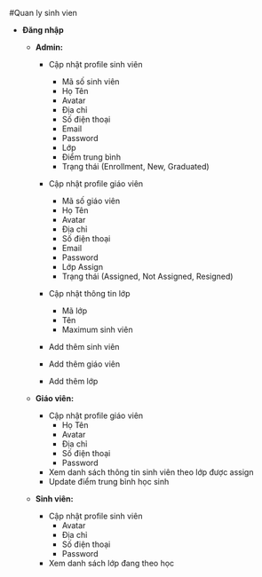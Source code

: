 #Quan ly sinh vien

-   **Đăng nhập**

    -   **Admin:**

        -   Cập nhật profile sinh viên

            -   Mã số sinh viên
            -   Họ Tên
            -   Avatar
            -   Địa chỉ
            -   Số điện thoại
            -   Email
            -   Password
            -   Lớp
            -   Điểm trung bình
            -   Trạng thái (Enrollment, New, Graduated)

        -   Cập nhật profile giáo viên

            -   Mã số giáo viên
            -   Họ Tên
            -   Avatar
            -   Địa chỉ
            -   Số điện thoại
            -   Email
            -   Password
            -   Lớp Assign
            -   Trạng thái (Assigned, Not Assigned, Resigned)

        -   Cập nhật thông tin lớp

            -   Mã lớp
            -   Tên
            -   Maximum sinh viên

        -   Add thêm sinh viên
        -   Add thêm giáo viên
        -   Add thêm lớp

    -   **Giáo viên:**

        -   Cập nhật profile giáo viên
            -   Họ Tên
            -   Avatar
            -   Địa chỉ
            -   Số điện thoại
            -   Password
        -   Xem danh sách thông tin sinh viên theo lớp được assign
        -   Update điểm trung bình học sinh

    -   **Sinh viên:**
        -   Cập nhật profile sinh viên
            -   Avatar
            -   Địa chỉ
            -   Số điện thoại
            -   Password
        -   Xem danh sách lớp đang theo học
